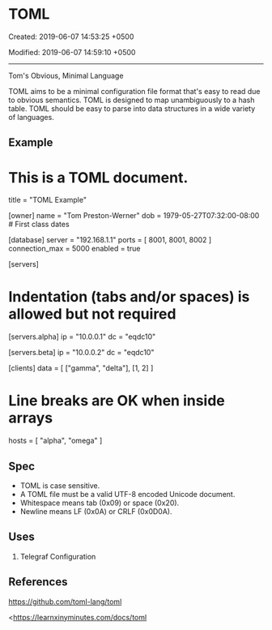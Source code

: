 # TOML

Created: 2019-06-07 14:53:25 +0500

Modified: 2019-06-07 14:59:10 +0500

---

Tom's Obvious, Minimal Language

TOML aims to be a minimal configuration file format that's easy to read due to obvious semantics. TOML is designed to map unambiguously to a hash table. TOML should be easy to parse into data structures in a wide variety of languages.

## Example

# This is a TOML document.

title = "TOML Example"

[owner]
name = "Tom Preston-Werner"
dob = 1979-05-27T07:32:00-08:00 # First class dates

[database]
server = "192.168.1.1"
ports = [ 8001, 8001, 8002 ]
connection_max = 5000
enabled = true

[servers]

# Indentation (tabs and/or spaces) is allowed but not required
[servers.alpha]
ip = "10.0.0.1"
dc = "eqdc10"

[servers.beta]
ip = "10.0.0.2"
dc = "eqdc10"

[clients]
data = [ ["gamma", "delta"], [1, 2] ]

# Line breaks are OK when inside arrays
hosts = [
"alpha",
"omega"
]

## Spec
-   TOML is case sensitive.
-   A TOML file must be a valid UTF-8 encoded Unicode document.
-   Whitespace means tab (0x09) or space (0x20).
-   Newline means LF (0x0A) or CRLF (0x0D0A).

## Uses

1.  Telegraf Configuration

## References

<https://github.com/toml-lang/toml>

<https://learnxinyminutes.com/docs/toml
